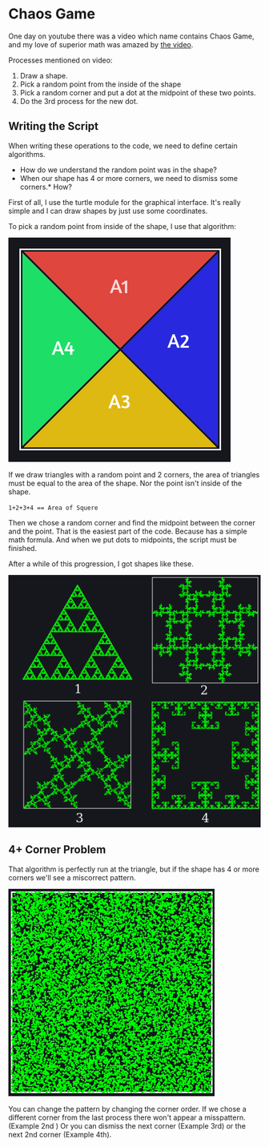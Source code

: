 # Chaos Game
One day on youtube there was a video which name contains Chaos Game, 
and my love of superior math was amazed by [the video](https://youtu.be/IGlGvSXkRGI).

Processes mentioned on video:
 1. Draw a shape.
 2. Pick a random point from the inside of the shape
 3. Pick a random corner and put a dot at the midpoint of these two points.
 4. Do the 3rd process for the new dot.


## Writing the Script
When writing these operations to the code, we need to define certain algorithms.
 - How do we understand the random point was in the shape?
 - When our shape has 4 or more corners, we need to dismiss some corners.* How?

First of all, I use the turtle module for the graphical interface.
It's really simple and I can draw shapes by just use some coordinates.

To pick a random point from inside of the shape, I use that algorithm:

![Areas](/Img/Area_exmp.jpg)

If we draw triangles with a random point and 2 corners, the area of triangles must be equal to the area of the shape. 
Nor the point isn't inside of the shape.

`1+2+3+4 == Area of Squere`

Then we chose a random corner and find the midpoint between the corner and the point.
That is the easiest part of the code. Because has a simple math formula.
And when we put dots to midpoints, the script must be finished.

After a while of this progression, I got shapes like these.

![Images](/Img/Images.jpg)

## 4+ Corner Problem
That algorithm is perfectly run at the triangle, but if the shape has 4 or more corners we'll see a miscorrect pattern.

![unchanged algorithm with sqruare](/Img/Faulty.png)

You can change the pattern by changing the corner order.
If we chose a different corner from the last process there won't appear a misspattern. (Example 2nd )
Or you can dismiss the next corner (Example 3rd) or the next 2nd corner (Example 4th).
